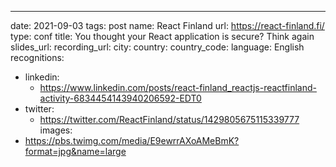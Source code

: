 ---
date: 2021-09-03
tags: post
name: React Finland
url: https://react-finland.fi/
type: conf
title: You thought your React application is secure? Think again
slides_url: 
recording_url: 
city: 
country: 
country_code: 
language: English
recognitions:
  - linkedin:
    - https://www.linkedin.com/posts/react-finland_reactjs-reactfinland-activity-6834454143940206592-EDT0
  - twitter:
    - https://twitter.com/ReactFinland/status/1429805675115339777
images:
  - https://pbs.twimg.com/media/E9ewrrAXoAMeBmK?format=jpg&name=large
